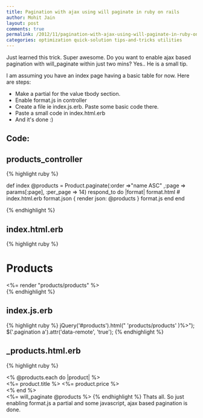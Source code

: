```yaml
---
title: Pagination with ajax using will paginate in ruby on rails
author: Mohit Jain
layout: post
comments: true
permalink: /2012/11/pagination-with-ajax-using-will-paginate-in-ruby-on-rails/
categories: optimization quick-solution tips-and-tricks utilities
---
```

Just learned this trick. Super awesome. Do you want to enable ajax based pagination with will_paginate within just two mins? Yes.. He is a small tip.

I am assuming you have an index page having a basic table for now. Here are steps:

*   Make a partial for the value tbody section.
*   Enable format.js in controller
*   Create a file ie index.js.erb. Paste some basic code there.
*   Paste a small code in index.html.erb
*   And it's done :)

## Code:

## products_controller

{% highlight ruby %}

def index
  @products = Product.paginate(:order =>"name ASC" ,:page => params[:page], :per_page => 14)
  respond_to do |format|
    format.html # index.html.erb
    format.json { render json: @products }
    format.js
  end
end

{% endhighlight %}
## index.html.erb

{% highlight ruby %}
<h1>Products</h1>
<div id="products">
    <%= render "products/products" %>
</div>
<script>
$(function(){
   $('.pagination a').attr('data-remote', 'true')
});
</script>
{% endhighlight %}


## index.js.erb

{% highlight ruby %}
jQuery('#products').html(" 'products/products' )%>");
$('.pagination a').attr('data-remote', 'true');
{% endhighlight %}
## _products.html.erb

{% highlight ruby %}
<div class="listing">
      <% @products.each do |product| %>
        <div>
       <span> <%= product.title %> </span>
           <span> <%= product.price %>  </span>
        </div>
     <% end %>
</div>
<%= will_paginate @products %>
{% endhighlight %}
Thats all. So just enabling format.js a partial and some javascript, ajax based pagination is done.
